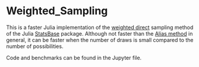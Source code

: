 # Weighted_Sampling

This is a faster Julia implementation of the [weighted direct](https://juliastats.org/StatsBase.jl/stable/sampling/#StatsBase.direct_sample!-Tuple{AbstractRNG,AbstractArray,AbstractWeights,AbstractArray) sampling method of the Julia [StatsBase](https://github.com/JuliaStats/StatsBase.jl) package. Although not faster than the [Alias method](https://juliastats.org/StatsBase.jl/stable/sampling/#StatsBase.alias_sample!) in general, it can be faster when the number of draws is small compared to the number of possibilities.

Code and benchmarks can be found in the Jupyter file.
